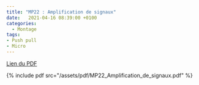 ```yaml
---
title: "MP22 : Amplification de signaux"
date:   2021-04-16 08:39:00 +0100
categories:
  - Montage
tags:
- Push pull
- Micro
---
```

[Lien du PDF](/assets/pdf/MP22_Amplification_de_signaux.pdf)

{% include pdf src="/assets/pdf/MP22_Amplification_de_signaux.pdf" %}
